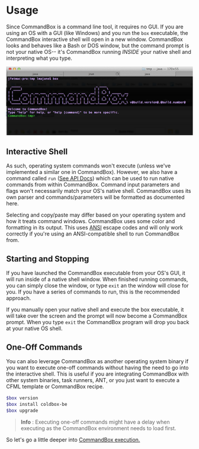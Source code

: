 # Usage


Since CommandBox is a command line tool, it requires no GUI. If you are
using an OS with a GUI (like Windows) and you run the `box` executable,
the CommandBox interactive shell will open in a new window. CommandBox looks and behaves like a
Bash or DOS window, but the command prompt is not your native OS-- it's
CommandBox running *INSIDE* your native shell and interpreting what you
type.

![commandbox](../images/welcome.png)

## Interactive Shell

As such, operating system commands won't execute (unless we've
implemented a similar one in CommandBox). However, we also have a command
called `run` ([See API Docs](http://apidocs.ortussolutions.com/commandbox/1.0.0/index.html?commandbox/system/commands/run.html)) which can be used to run native commands from within
CommandBox. Command input parameters and flags won't necessarily match
your OS's native shell. CommandBox uses its own parser and
commands/parameters will be formatted as documented here.

Selecting and copy/paste may differ based on your operating system and
how it treats command windows. CommandBox uses some color and formatting
in its output. This uses [ANSI](http://en.wikipedia.org/wiki/ANSI_escape_code) escape codes and will only work correctly
if you're using an ANSI-compatible shell to run CommandBox from.

## Starting and Stopping

If you have launched the CommandBox executable from your OS's GUI, it
will run inside of a native shell window. When finished running
commands, you can simply close the window, or type `exit` an the
window will close for you. If you have a series of commands to run, this
is the recommended approach.

If you manually open your native shell and execute the box executable,
it will take over the screen and the prompt will now become a CommandBox
prompt. When you type `exit` the CommandBox program will drop you
back at your native OS shell.



## One-Off Commands
You can also leverage CommandBox as another operating system binary if you want to execute one-off commands without having the need to go into the interactive shell.  This is useful if you are integrating CommandBox with other system binaries, task runners, ANT, or you just want to execute a CFML template or CommandBox recipe.

```bash
$box version
$box install coldbox-be
$box upgrade
```

>**Info** : Executing one-off commands might have a delay when executing as the CommandBox environment needs to load first.

So let's go a little deeper into [CommandBox execution.](execution.md)






